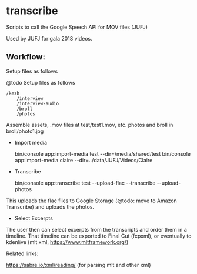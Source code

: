 # transcribe
Scripts to call the Google Speech API for MOV files (JUFJ)

Used by JUFJ for gala 2018 videos.

## Workflow:

Setup files as follows

@todo Setup files as follows

    /kesh
        /interview
        /interview-audio
        /broll
        /photos
    

Assemble assets, .mov files at test/test1.mov, etc. photos and broll in broll/photo1.jpg

* Import media 

     bin/console app:import-media test --dir=/media/shared/test
     bin/console app:import-media claire --dir=../data/JUFJ/Videos/Claire


* Transcribe

    bin/console app:transcribe test --upload-flac --transcribe --upload-photos
    
This uploads the flac files to Google Storage (@todo: move to Amazon Transcribe) and uploads the photos.

* Select Excerpts

The user then can select excerpts from the transcripts and order them in a timeline.  That timeline can be exported to Final Cut (fcpxml), or eventually to kdenlive (mlt xml, https://www.mltframework.org/)

Related links:    

https://sabre.io/xml/reading/ (for parsing mlt and other xml)
